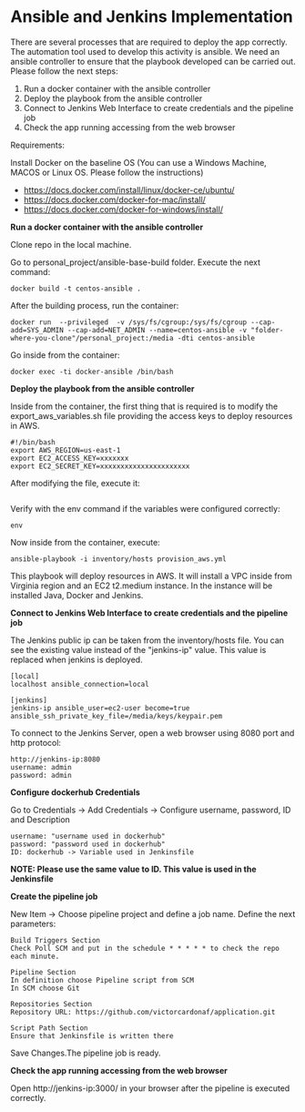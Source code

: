 
# Ansible and Jenkins Implementation

There are several processes that are required to deploy the app correctly. The automation tool used to develop this activity is ansible. We need an ansible controller to ensure that the playbook developed can be carried out. Please follow the next steps:

1. Run a docker container with the ansible controller
2. Deploy the playbook from the ansible controller
3. Connect to Jenkins Web Interface to create credentials and the pipeline job
4. Check the app running accessing from the web browser

Requirements:

Install Docker on the baseline OS (You can use a Windows Machine, MACOS or Linux OS. Please follow the instructions)
- https://docs.docker.com/install/linux/docker-ce/ubuntu/
- https://docs.docker.com/docker-for-mac/install/
- https://docs.docker.com/docker-for-windows/install/

**Run a docker container with the ansible controller**

Clone repo in the local machine.

Go to personal_project/ansible-base-build folder. Execute the next command:
```
docker build -t centos-ansible .
```
After the building process, run the container:
```
docker run  --privileged  -v /sys/fs/cgroup:/sys/fs/cgroup --cap-add=SYS_ADMIN --cap-add=NET_ADMIN --name=centos-ansible -v "folder-where-you-clone"/personal_project:/media -dti centos-ansible
```
Go inside from the container:
```
docker exec -ti docker-ansible /bin/bash
```

**Deploy the playbook from the ansible controller**

Inside from the container, the first thing that is required is to modify the export_aws_variables.sh file providing the access keys to deploy resources in AWS.
```
#!/bin/bash
export AWS_REGION=us-east-1
export EC2_ACCESS_KEY=xxxxxxx
export EC2_SECRET_KEY=xxxxxxxxxxxxxxxxxxxxxx
```

After modifying the file, execute it:
``` ./export_aws_variables.sh
```
Verify with the env command if the variables were configured correctly:
```
env
```
Now inside from the container, execute:
```
ansible-playbook -i inventory/hosts provision_aws.yml
```

This playbook will deploy resources in AWS. It will install a VPC inside from Virginia region and an EC2 t2.medium instance. In the instance will be installed Java, Docker and Jenkins. 


**Connect to Jenkins Web Interface to create credentials and the pipeline job**

The Jenkins public ip can be taken from the inventory/hosts file. You can see the existing value instead of the "jenkins-ip" value. This value is replaced when jenkins is deployed. 
```
[local]
localhost ansible_connection=local

[jenkins]
jenkins-ip ansible_user=ec2-user become=true ansible_ssh_private_key_file=/media/keys/keypair.pem
```
To connect to the Jenkins Server, open a web browser using 8080 port and http protocol:
```
http://jenkins-ip:8080
username: admin
password: admin
```

**Configure dockerhub Credentials**

Go to Credentials -> Add Credentials -> Configure username, password, ID and Description
```
username: "username used in dockerhub"
password: "password used in dockerhub"
ID: dockerhub -> Variable used in Jenkinsfile
```
**NOTE: Please use the same value to ID. This value is used in the Jenkinsfile**


**Create the pipeline job**

New Item -> Choose pipeline project and define a job name. Define the next parameters:

```
Build Triggers Section
Check Poll SCM and put in the schedule * * * * * to check the repo each minute.
```

```
Pipeline Section
In definition choose Pipeline script from SCM
In SCM choose Git
```

```
Repositories Section
Repository URL: https://github.com/victorcardonaf/application.git
```

```
Script Path Section
Ensure that Jenkinsfile is written there
```

Save Changes.The pipeline job is ready.

**Check the app running accessing from the web browser**

Open http://jenkins-ip:3000/ in your browser after the pipeline is executed correctly.


